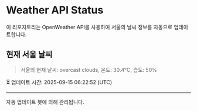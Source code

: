 
# Weather API Status

이 리포지토리는 OpenWeather API를 사용하여 서울의 날씨 정보를 자동으로 업데이트합니다.

## 현재 서울 날씨
> 서울의 현재 날씨: overcast clouds, 온도: 30.4°C, 습도: 50%

⏳ 업데이트 시간: 2025-09-15 06:22:52 (UTC)

---
자동 업데이트 봇에 의해 관리됩니다.
